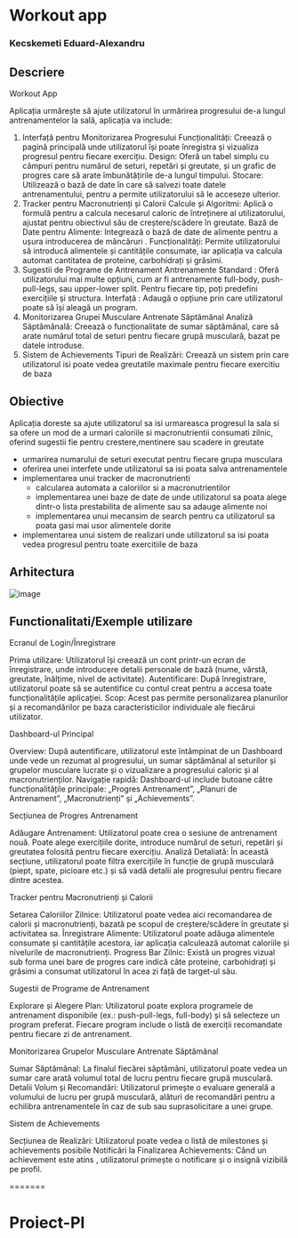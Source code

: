 
# Workout app
### Kecskemeti Eduard-Alexandru

## Descriere
Workout App

Aplicația urmărește să ajute utilizatorul în urmărirea progresului de-a lungul antrenamentelor la sală, aplicația va include: 

1. Interfață pentru Monitorizarea Progresului
Funcționalități: Creează o pagină principală unde utilizatorul își poate înregistra și vizualiza progresul pentru fiecare exercițiu.
Design: Oferă un tabel simplu cu câmpuri pentru numărul de seturi, repetări și greutate, și un grafic de progres care să arate îmbunătățirile de-a lungul timpului.
Stocare: Utilizează o bază de date  în care să salvezi toate datele antrenamentului, pentru a permite utilizatorului să le acceseze ulterior.
2. Tracker pentru Macronutrienți și Calorii
Calcule și Algoritmi: Aplică o formulă  pentru a calcula necesarul caloric de întreținere al utilizatorului, ajustat pentru obiectivul său de creștere/scădere în greutate.
Bază de Date pentru Alimente: Integrează o bază de date de alimente pentru a ușura introducerea de mâncăruri .
Funcționalități: Permite utilizatorului să introducă alimentele și cantitățile consumate, iar aplicația va calcula automat cantitatea de proteine, carbohidrați și grăsimi.
3. Sugestii de Programe de Antrenament
Antrenamente Standard  : Oferă utilizatorului mai multe opțiuni, cum ar fi antrenamente full-body, push-pull-legs, sau upper-lower split. Pentru fiecare tip, poți predefini exercițiile și structura.
Interfață : Adaugă o opțiune prin care utilizatorul poate să își aleagă un program.
4. Monitorizarea Grupei Musculare Antrenate Săptămânal
Analiză Săptămânală: Creează o funcționalitate de sumar săptămânal, care să arate numărul total de seturi pentru fiecare grupă musculară, bazat pe datele introduse.
6. Sistem de Achievements
Tipuri de Realizări: Creează un sistem prin care utilizatorul isi poate vedea greutatile maximale pentru fiecare exercitiu de baza

## Obiective
Aplicația doreste sa ajute utilizatorul sa isi urmareasca progresul la sala si sa ofere un mod de a urmari caloriile si macronutrientii consumati zilnic, oferind sugestii fie pentru crestere,mentinere sau scadere in greutate

* urmarirea numarului de seturi executat pentru fiecare grupa musculara
* oferirea unei interfete unde utilizatorul sa isi poata salva antrenamentele
* implementarea  unui tracker de macronutrienti 
    - calcularea automata a caloriilor si a macronutrientilor
    - implementarea unei baze de date de unde utilizatorul sa poata alege dintr-o lista prestabilita de alimente sau sa adauge alimente noi
    - implementarea unui mecansim de search pentru ca utilizatorul sa poata gasi mai usor alimentele dorite
* implementarea unui sistem de realizari unde utilizatorul sa isi poata vedea progresul pentru toate exercitiile de baza

## Arhitectura


![image](https://github.com/user-attachments/assets/d3b2a06d-ab48-434a-8b05-680e793787e8)


## Functionalitati/Exemple utilizare
Ecranul de Login/Înregistrare

Prima utilizare: Utilizatorul își creează un cont printr-un ecran de înregistrare, unde introducere detalii personale de bază (nume, vârstă, greutate, înălțime, nivel de activitate).
Autentificare: După înregistrare, utilizatorul poate să se autentifice cu contul creat pentru a accesa toate funcționalitățile aplicației.
Scop: Acest pas permite personalizarea planurilor și a recomandărilor pe baza caracteristicilor individuale ale fiecărui utilizator.

Dashboard-ul Principal

Overview: După autentificare, utilizatorul este întâmpinat de un Dashboard unde vede un rezumat al progresului,  un sumar săptămânal al seturilor și grupelor musculare lucrate și o vizualizare a progresului caloric și al macronutrienților.
Navigație rapidă: Dashboard-ul include butoane către funcționalitățile principale: „Progres Antrenament”, „Planuri de Antrenament”, „Macronutrienți” și „Achievements”.

Secțiunea de Progres Antrenament

Adăugare Antrenament: Utilizatorul poate crea o sesiune de antrenament nouă. Poate alege exercițiile dorite, introduce numărul de seturi, repetări și greutatea folosită pentru fiecare exercițiu.
Analiză Detaliată: În această secțiune, utilizatorul poate filtra exercițiile în funcție de grupă musculară (piept, spate, picioare etc.) și să vadă detalii ale progresului pentru fiecare dintre acestea.

Tracker pentru Macronutrienți și Calorii

Setarea Caloriilor Zilnice: Utilizatorul poate vedea aici recomandarea de calorii și macronutrienți, bazată pe scopul de creștere/scădere în greutate și activitatea sa.
Înregistrare Alimente: Utilizatorul poate adăuga alimentele consumate și cantitățile acestora, iar aplicația calculează automat caloriile și nivelurile de macronutrienți.
Progress Bar Zilnic: Există un progres vizual sub forma unei bare de progres care indică câte proteine, carbohidrați și grăsimi a consumat utilizatorul în acea zi față de target-ul său.

Sugestii de Programe de Antrenament

Explorare și Alegere Plan: Utilizatorul poate explora programele de antrenament disponibile (ex.: push-pull-legs, full-body) și să selecteze un program preferat. Fiecare program include o listă de exerciții recomandate pentru fiecare zi de antrenament.


Monitorizarea Grupelor Musculare Antrenate Săptămânal

Sumar Săptămânal: La finalul fiecărei săptămâni, utilizatorul poate vedea un sumar care arată volumul total de lucru pentru fiecare grupă musculară.
Detalii Volum și Recomandări: Utilizatorul primește o evaluare generală a volumului de lucru per grupă musculară, alături de recomandări pentru a echilibra antrenamentele în caz de sub sau suprasolicitare a unei grupe.




Sistem de Achievements

Secțiunea de Realizări: Utilizatorul poate vedea o listă de milestones și achievements posibile 
Notificări la Finalizarea Achievements: Când un achievement este atins , utilizatorul primește o notificare și o insignă vizibilă pe profil.


=======
# Proiect-PI
